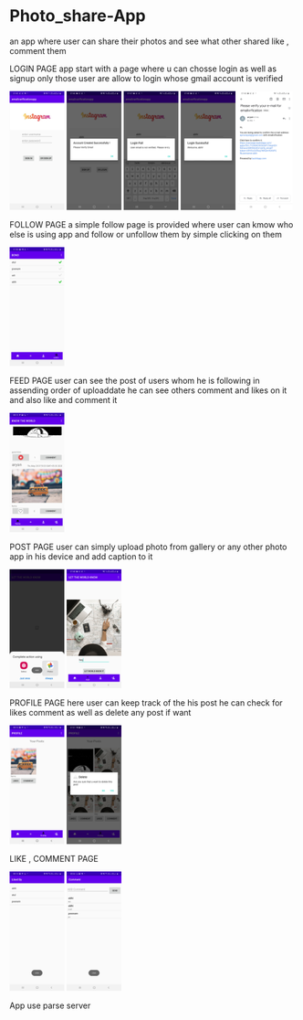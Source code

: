 # Photo_share-App
an app where user can share their photos and see what other shared like , comment them 

LOGIN PAGE
app start with a page where u can chosse login as well as signup only those user are allow to login whose gmail account is verified



<img src="screenshoot/login.jpg" width="96">          <img src="screenshoot/login1.jpg" width="96">
<img src="screenshoot/login2.jpg" width="96">
<img src="screenshoot/login3.jpg" width="96">
<img src="screenshoot/emailverification.jpg" width="96">

FOLLOW PAGE
a simple follow page is provided where user can kmow who else is using app and follow or unfollow them by simple clicking on them


<img src="screenshoot/follow.jpg" width="96">

FEED PAGE
user can see the post of users whom he is following in assending order of uploaddate he can see others comment and likes on it and also like and comment it 

<img src="screenshoot/feed.jpg" width="96">

POST PAGE
user can simply upload photo from gallery or any other photo app in his device and add caption to it

<img src="screenshoot/addpotho.jpg" width="96">          <img src="screenshoot/post.jpg" width="96">

PROFILE PAGE 
here user can keep track of the his post he can check for likes comment as well as delete any post if want


<img src="screenshoot/profile.jpg" width="96">           <img src="screenshoot/profiledelete.jpg" width="96">

LIKE , COMMENT PAGE


<img src="screenshoot/like.jpg" width="96">             <img src="screenshoot/comment.jpg" width="96">

App use parse server

